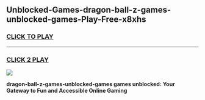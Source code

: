 
## Unblocked-Games-dragon-ball-z-games-unblocked-games-Play-Free-x8xhs
<h3>
<a href="https://premium76.site?title=dragon-ball-z-games-unblocked-games&ref=18A1">CLICK TO PLAY</a></h3>
<hr>

<h3>
<a href="https://premium76.site?title=dragon-ball-z-games-unblocked-games&ref=18A1">CLICK 2 PLAY</a>
  
</h3>

<a href="https://premium76.site?title=dragon-ball-z-games-unblocked-games&ref=18A1"><img src="https://clearcache.store/games.png"></a>


**dragon-ball-z-games-unblocked-games games unblocked: Your Gateway to Fun and Accessible Online Gaming**
